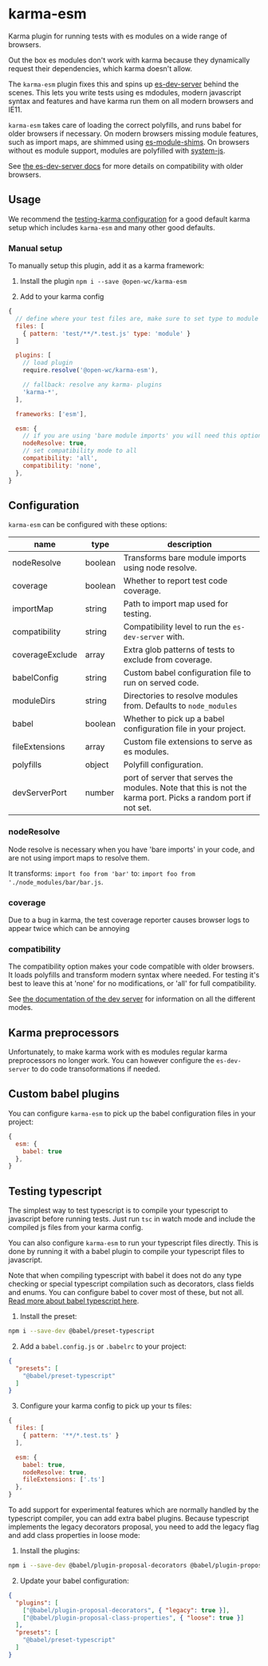 # karma-esm

Karma plugin for running tests with es modules on a wide range of browsers.

Out the box es modules don't work with karma because they dynamically request their dependencies, which karma doesn't allow.

The `karma-esm` plugin fixes this and spins up [es-dev-server](https://open-wc.org/developing/es-dev-server.html) behind the scenes. This lets you write tests using es mdodules, modern javascript syntax and features and have karma run them on all modern browsers and IE11.

`karma-esm` takes care of loading the correct polyfills, and runs babel for older browsers if necessary. On modern browsers missing module features, such as import maps, are shimmed using [es-module-shims](https://github.com/guybedford/es-module-shims). On browsers without es module support, modules are polyfilled with [system-js](https://github.com/systemjs/systemjs).

See [the es-dev-server docs](https://open-wc.org/developing/es-dev-server.html) for more details on compatibility with older browsers.

## Usage
We recommend the [testing-karma configuration](https://open-wc.org/testing/testing-karma.html) for a good default karma setup which includes `karma-esm` and many other good defaults.

### Manual setup
To manually setup this plugin, add it as a karma framework:

1. Install the plugin
`npm i --save @open-wc/karma-esm`

2. Add to your karma config
```javascript
{
  // define where your test files are, make sure to set type to module
  files: [
    { pattern: 'test/**/*.test.js' type: 'module' }
  ]

  plugins: [
    // load plugin
    require.resolve('@open-wc/karma-esm'),

    // fallback: resolve any karma- plugins
    'karma-*',
  ],

  frameworks: ['esm'],

  esm: {
    // if you are using 'bare module imports' you will need this option
    nodeResolve: true,
    // set compatibility mode to all
    compatibility: 'all',
    compatibility: 'none',
  },
}
```

## Configuration
`karma-esm` can be configured with these options:

| name              | type    | description                                                                                                   |
| ----------------- | ------- | ------------------------------------------------------------------------------------------------------------- |
| nodeResolve       | boolean | Transforms bare module imports using node resolve.                                                            |
| coverage          | boolean | Whether to report test code coverage.                                                                         |
| importMap         | string  | Path to import map used for testing.                                                                          |
| compatibility     | string  | Compatibility level to run the `es-dev-server` with.                                                          |
| coverageExclude   | array   | Extra glob patterns of tests to exclude from coverage.                                                        |
| babelConfig       | string  | Custom babel configuration file to run on served code.                                                        |
| moduleDirs        | string  | Directories to resolve modules from. Defaults to `node_modules`                                               |
| babel             | boolean | Whether to pick up a babel configuration file in your project.                                                |
| fileExtensions    | array   | Custom file extensions to serve as es modules.                                                                |
| polyfills         | object  | Polyfill configuration.                                                                                       |
| devServerPort     | number  | port of server that serves the modules. Note that this is not the karma port. Picks a random port if not set. |

### nodeResolve
Node resolve is necessary when you have 'bare imports' in your code, and are not using import maps to resolve them.

It transforms: `import foo from 'bar'` to: `import foo from './node_modules/bar/bar.js`.

### coverage
Due to a bug in karma, the test coverage reporter causes browser logs to appear twice which can be annoying

### compatibility
The compatibility option makes your code compatible with older browsers. It loads polyfills and transform modern syntax where needed. For testing it's best to leave this at 'none' for no modifications, or 'all' for full compatibility.

See [the documentation of the dev server](https://open-wc.org/developing/es-dev-server.html) for information on all the different modes.

## Karma preprocessors
Unfortunately, to make karma work with es modules regular karma preprocessors no longer work. You can however configure the `es-dev-server` to do code transoformations if needed.

## Custom babel plugins
You can configure `karma-esm` to pick up the babel configuration files in your project:
```javascript
{
  esm: {
    babel: true
  },
}
```

## Testing typescript
The simplest way to test typescript is to compile your typescript to javascript before running tests. Just run `tsc` in watch mode and include the compiled js files from your karma config.

You can also configure `karma-esm` to run your typescript files directly. This is done by running it with a babel plugin to compile your typescript files to javascript.

Note that when compiling typescript with babel it does not do any type checking or special typescript compilation such as decorators, class fields and enums. You can configure babel to cover most of these, but not all. [Read more about babel typescript here](https://babeljs.io/docs/en/babel-plugin-transform-typescript).

1. Install the preset:
```bash
npm i --save-dev @babel/preset-typescript
```

2. Add a `babel.config.js` or `.babelrc` to your project:
```json
{
  "presets": [
    "@babel/preset-typescript"
  ]
}
```

3. Configure your karma config to pick up your ts files:
```javascript
{
  files: [
    { pattern: '**/*.test.ts' }
  ],

  esm: {
    babel: true,
    nodeResolve: true,
    fileExtensions: ['.ts']
  },
}
```

To add support for experimental features which are normally handled by the typescript compiler, you can add extra babel plugins. Because typescript implements the legacy decorators proposal, you need to add the legacy flag and add class properties in loose mode:

  1. Install the plugins:
```bash
npm i --save-dev @babel/plugin-proposal-decorators @babel/plugin-proposal-class-properties
```

  2. Update your babel configuration:
```json
{
  "plugins": [
    ["@babel/plugin-proposal-decorators", { "legacy": true }],
    ["@babel/plugin-proposal-class-properties", { "loose": true }]
  ],
  "presets": [
    "@babel/preset-typescript"
  ]
}
```


<script>
  export default {
    mounted() {
      const editLink = document.querySelector('.edit-link a');
      if (editLink) {
        const url = editLink.href;
        editLink.href = url.substr(0, url.indexOf('/master/')) + '/master/packages/karma-esm/README.md';
      }
    }
  }
</script>
